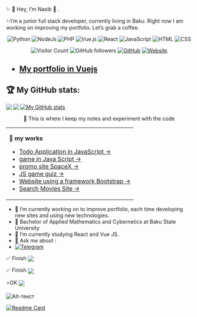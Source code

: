 <!-- <p align='center' style="width: 100%">
  <img  src="https://media.giphy.com/media/xT9IgzoKnwFNmISR8I/giphy.gif" alt="логотип GitHub">
</p> -->

✨ 👋 Hey, I’m Nasib 👾 .


✨I’m a junior full stack developer, currently living in Baku. Right now I am working on improving my portfolio. Let’s grab a coffee.

<div align="center">

![Python](https://img.shields.io/badge/-Python-%230075a8?logo=python&logoColor=white&style=flat-square) ![NodeJs](https://img.shields.io/badge/-Node-%25230075a8?logo=express&logoColor=black&color=yellowgreen&style=flat-square) ![PHP](https://img.shields.io/badge/-PHP-%25230075a8?logo=php&logoColor=white&color=informational&style=flat-square) ![Vue.js](https://img.shields.io/badge/-Vue.js-%25230075a8?logo=vue.js&Color=white&color=grey&style=flat-square) ![React](https://img.shields.io/badge/-React-%25230075a8?logo=react&color=grey&style=flat-square)
 ![JavaScript](https://img.shields.io/badge/-JavaScript-%23e9d54c?logo=javascript&logoColor=white&style=flat-square) ![HTML](https://img.shields.io/badge/-HTML-%23de4b25?logo=html5&logoColor=white&style=flat-square) ![CSS](https://img.shields.io/badge/-CSS-%230174b8?logo=css3&logoColor=white&style=flat-square)
</div>


<div align="center">

![Visitor Count](https://komarev.com/ghpvc/?username=mr-crodo&color=brightgreen)
<img alt="GitHub followers" src="https://img.shields.io/github/followers/mr-crodo?style=social">
<a href="https://github.com/mr-crodo"><img src="https://img.shields.io/github/followers/mr-crodo.svg?label=GitHub&style=social" alt="GitHub"></a>
<a href="https://nasibmammadov.000webhostapp.com"><img src="https://img.shields.io/website?color=1&down_color=1&down_message=1&logoColor=1&style=social&up_color=1&url=https%3A%2F%2Fnasibmammadov.000webhostapp.com" alt="Website"></a>
</div>

<h2>

- [My portfolio in Vuejs](https://nasibmammadov.000webhostapp.com)

</h2>

## :trophy: My GitHub stats:
<div>
<a href="https://readme-stats-cfgj2cxdy.vercel.app/api?username=mr-crodo&count_private=true&show_icons=true&theme=dracula">
  <img  align="left" src="https://readme-stats-cfgj2cxdy.vercel.app/api?username=mr-crodo&count_private=true&show_icons=true&theme=dracula" />
</a>
<a href="https://readme-stats-cfgj2cxdy.vercel.app/api/top-langs/?username=mr-crodo&hide=php&theme=tokyonight">
  <img align="left" src="https://readme-stats-cfgj2cxdy.vercel.app/api/top-langs/?username=mr-crodo&hide=php&theme=dracula" />
</a>

[![My GitHub stats](https://github-readme-stats.vercel.app/api?username=mr-crodo&show_icons=true&theme=dracula)](https://github.com/mr-crodo/github-readme-stats)

</div>



<p width="100%" align="center">
🔭 This is where I keep my notes and experiment with the code
</p>


<table align="center" width="100%"><tr><td >

**:memo: my works**

- [Todo Application in JavaScript &rarr;](https://mr-crodo.github.io/todo/)
- [game in Java Script &rarr;](https://mr-crodo.github.io/trafficracer/)
- [promo site SpaceX &rarr;](https://mr-crodo.github.io/spacex/)
- [JS game guiz &rarr;](https://mr-crodo.github.io/quiz/)
- [Website using a framework Bootstrap &rarr;](https://mr-crodo.github.io/tinyone/)
- [Search Movies Site &rarr;](https://mr-crodo.github.io/netclics1/)

</td></tr></table>

- 🔭 I’m currently working on to improve portfolio, each time developing new sites and using new technologies.
- 🌱 Bachelor of Applied Mathematics and Cybernetics at Baku State University
- 👯 I’m currently studying React and Vue JS.
- 💬 Ask me about :
-  [![Telegram](https://img.shields.io/badge/mr--crodo-developer-success?style=for-the-badge&logo=telegram)](https://t.me/mr_crodo)

:white_check_mark: Finish
<a href="https://github.com/mr-crodo/online-store-node">
  <img align="center" max-width="600px" margin="20" src="https://github-readme-stats.vercel.app/api/pin/?username=mr-crodo&repo=online-store-node" />
</a>

:white_check_mark: Finish
<a href="https://github.com/mr-crodo/vue-covid">
  <img align="center" max-width="600px" margin="20" src="https://github-readme-stats.vercel.app/api/pin/?username=mr-crodo&repo=vue-covid" />
</a>

:star:OK
<a href="https://github.com/mr-crodo/full-todo">
  <img align="center" max-width="600px" margin="20" src="https://github-readme-stats.vercel.app/api/pin/?username=mr-crodo&repo=full-todo" />
</a>


![Alt-текст](https://avatars1.githubusercontent.com/u/5384215?v=3&s=460 "Орк")

[![Readme Card](https://github-readme-stats.vercel.app/api/pin/?username=mr-crodo&repo=full-todo)](https://github.com/anuraghazra/github-readme-stats)



